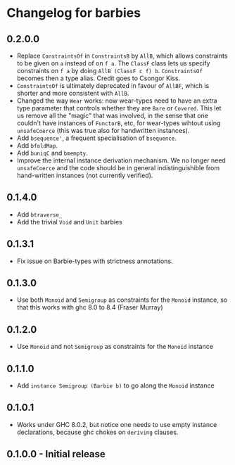 # Changelog for barbies

## 0.2.0.0
  - Replace `ConstraintsOf` in `ConstraintsB` by `AllB`, which allows
    constraints to be given on `a` instead of on `f a`. The `ClassF`
    class lets us specify constraints on `f a` by doing `AllB (ClassF c f) b`.
    `ConstraintsOf` becomes then a type alias. Credit goes to Csongor Kiss.
  - `ConstraintsOf` is ultimately deprecated in favour of `AllBF`, which
    is shorter and more consistent with `AllB`.
  - Changed the way `Wear` works: now wear-types need to have an extra
    type parameter that controls whether they are `Bare` or `Covered`. This
    let us remove all the "magic" that was involved, in the sense that
    one couldn't have instances of `FunctorB`, etc, for wear-types wihtout
    using `unsafeCoerce` (this was true also for handwritten instances).
  - Add `bsequence'`, a frequent specialisation of `bsequence`.
  - Add `bfoldMap`.
  - Add `buniqC` and `bmempty`.
  - Improve the internal instance derivation mechanism. We no longer
    need `unsafeCoerce` and the code should be in general indistinguishible
    from hand-written instances (not currently verified).

## 0.1.4.0
  - Add `btraverse_`
  - Add the trivial `Void` and `Unit` barbies

## 0.1.3.1
  - Fix issue on Barbie-types with strictness annotations.

## 0.1.3.0
  - Use both `Monoid` and `Semigroup` as constraints for the `Monoid` instance,
    so that this works with ghc 8.0 to 8.4 (Fraser Murray)

## 0.1.2.0
  - Use `Monoid` and not `Semigroup` as constraints for the `Monoid` instance

## 0.1.1.0
  - Add `instance Semigroup (Barbie b)` to go along the `Monoid` instance

## 0.1.0.1
  - Works under GHC 8.0.2, but notice one needs to use empty instance
    declarations, because ghc chokes on `deriving` clauses.

## 0.1.0.0 - Initial release
